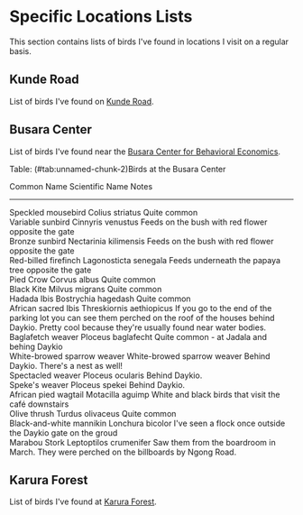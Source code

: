 # Specific Locations Lists

This section contains lists of birds I've found in locations I visit on a regular basis.





## Kunde Road

List of birds I've found on [Kunde Road](https://goo.gl/maps/23BTYjYjdHU2).


## Busara Center

List of birds I've found near the [Busara Center for Behavioral Economics](https://goo.gl/maps/8Q9ox5Rp9342).


Table: (\#tab:unnamed-chunk-2)Birds at the Busara Center

Common Name                   Scientific Name               Notes                                                                                                                                                                  
----------------------------  ----------------------------  -----------------------------------------------------------------------------------------------------------------------------------------------------------------------
Speckled mousebird            Colius striatus               Quite common                                                                                                                                                           
Variable sunbird              Cinnyris venustus             Feeds on the bush with red flower opposite the gate                                                                                                                    
Bronze sunbird                Nectarinia kilimensis         Feeds on the bush with red flower opposite the gate                                                                                                                    
Red-billed firefinch          Lagonosticta senegala         Feeds underneath the papaya tree opposite the gate                                                                                                                     
Pied Crow                     Corvus albus                  Quite common                                                                                                                                                           
Black Kite                    Milvus migrans                Quite common                                                                                                                                                           
Hadada Ibis                   Bostrychia hagedash           Quite common                                                                                                                                                           
African sacred Ibis           Threskiornis aethiopicus      If you go to the end of the parking lot you can see them perched on the roof of the houses behind Daykio. Pretty cool because they're usually found near water bodies. 
Baglafetch weaver             Ploceus baglafecht            Quite common - at Jadala and behing Daykio                                                                                                                             
White-browed sparrow weaver   White-browed sparrow weaver   Behind Daykio. There's a nest as well!                                                                                                                                 
Spectacled weaver             Ploceus ocularis              Behind Daykio.                                                                                                                                                         
Speke's weaver                Ploceus spekei                Behind Daykio.                                                                                                                                                         
African pied wagtail          Motacilla aguimp              White and black birds that visit the café downstairs                                                                                                                   
Olive thrush                  Turdus olivaceus              Quite common                                                                                                                                                           
Black-and-white mannikin      Lonchura bicolor              I've seen a flock once outside the Daykio gate on the groud                                                                                                            
Marabou Stork                 Leptoptilos crumenifer        Saw them from the boardroom in March. They were perched on the billboards by Ngong Road.                                                                               




## Karura Forest

List of birds I've found at [Karura Forest](https://goo.gl/maps/W9WMnP5UPS62). 
